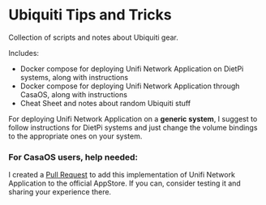 # Ubiquiti Tips and Tricks

Collection of scripts and notes about Ubiquiti gear.

Includes:

- Docker compose for deploying Unifi Network Application on DietPi systems, along with instructions
- Docker compose for deploying Unifi Network Application through CasaOS, along with instructions
- Cheat Sheet and notes about random Ubiquiti stuff

For deploying Unifi Network Application on a **generic system**, I suggest to follow instructions for DietPi systems and just change the volume bindings to the appropriate ones on your system.

### For CasaOS users, help needed:

I created a [Pull Request](https://github.com/IceWhaleTech/CasaOS-AppStore/pull/374) to add this implementation of Unifi Network Application to the official AppStore. If you can, consider testing it and sharing your experience there.